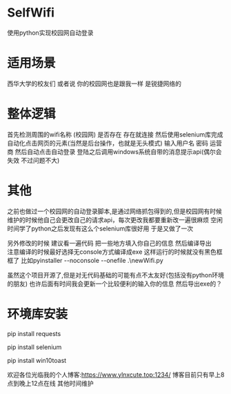# SelfWifi
使用python实现校园网自动登录  

# 适用场景
西华大学的校友们
或者说 你的校园网也是跟我一样 是锐捷网络的

# 整体逻辑
首先检测周围的wifi名称 (校园网) 是否存在 存在就连接 
然后使用selenium库完成自动化点击网页的元素(当然是后台操作，也就是无头模式)
输入用户名 密码  运营商 然后自动点击自动登录
登陆之后调用windows系统自带的消息提示api(偶尔会失效 不过问题不大)

# 其他
之前也做过一个校园网的自动登录脚本,是通过网络抓包得到的,但是校园网有时候维护的时候他自己会更改自己的请求api，每次更改我都要重新改一遍很麻烦
空闲时间学了python之后发现有这么个selenium库很好用 于是又做了一次

另外修改的时候 建议看一遍代码 把一些地方填入你自己的信息 然后编译导出  
注意编译的时候最好选择无console方式编译成exe 这样运行的时候就没有黑色框框了
比如pyinstaller --noconsole --onefile .\newWifi.py

虽然这个项目开源了,但是对无代码基础的可能有点不太友好(包括没有python环境的朋友) 也许后面有时间我会更新一个比较便利的输入你的信息 然后导出exe的？
# 环境库安装
pip install requests

pip install selenium

pip install win10toast

欢迎各位光临我的个人博客:https://www.ylnxcute.top:1234/
博客目前只有早上8点到晚上12点在线 其他时间维护
